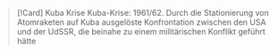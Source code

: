 >[!Card] Kuba Krise
Kuba-Krise: 1961/62. Durch die Stationierung von Atomraketen auf Kuba ausgelöste Konfrontation zwischen den USA und der UdSSR, die beinahe zu einem militärischen Konflikt geführt hätte
<!--SR:!2025-07-20,21,250-->

